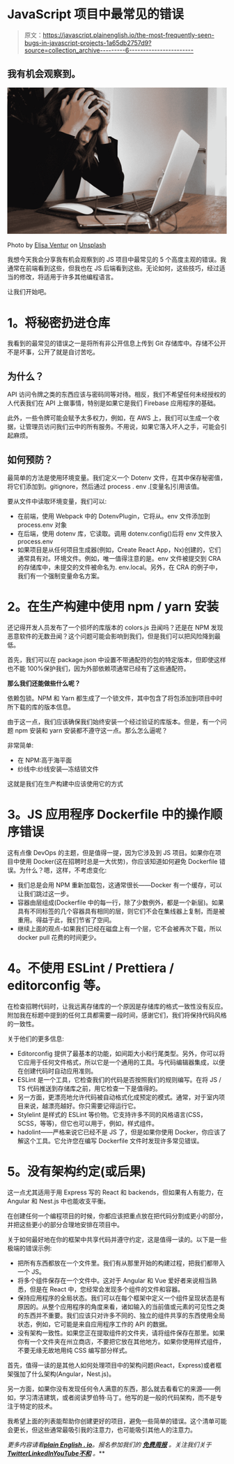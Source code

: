 # JavaScript 项目中最常见的错误

> 原文：<https://javascript.plainenglish.io/the-most-frequently-seen-bugs-in-javascript-projects-1a65db2757d9?source=collection_archive---------6----------------------->

## 我有机会观察到。

![](img/0f0f6986d668feb987750d819179c63d.png)

Photo by [Elisa Ventur](https://unsplash.com/@elisa_ventur?utm_source=medium&utm_medium=referral) on [Unsplash](https://unsplash.com?utm_source=medium&utm_medium=referral)

我想今天我会分享我有机会观察到的 JS 项目中最常见的 5 个高度主观的错误。我通常在前端看到这些，但我也在 JS 后端看到这些。无论如何，这些技巧，经过适当的修改，将适用于许多其他编程语言。

让我们开始吧。

# **1。将秘密扔进仓库**

我看到的最常见的错误之一是将所有非公开信息上传到 Git 存储库中。存储不公开不是坏事，公开了就是自讨苦吃。

## 为什么？

API 访问令牌之类的东西应该与密码同等对待。相反，我们不希望任何未经授权的人代表我们在 API 上做事情，特别是如果它是我们 Firebase 应用程序的基础。

此外，一些令牌可能会赋予太多权力，例如，在 AWS 上，我们可以生成一个收据，让管理员访问我们云中的所有服务。不用说，如果它落入坏人之手，可能会引起麻烦。

## 如何预防？

最简单的方法是使用环境变量。我们定义一个 Dotenv 文件，在其中保存秘密值，将它们添加到。gitignore，然后通过 process . env .[变量名]引用该值。

要从文件中读取环境变量，我们可以:

*   在前端，使用 Webpack 中的 DotenvPlugin，它将从。env 文件添加到 process.env 对象
*   在后端，使用 dotenv 库，它读取。调用 dotenv.config()后将 env 文件放入 process.env
*   如果项目是从任何项目生成器(例如，Create React App，Nx)创建的，它们通常具有对。环境文件。例如，唯一值得注意的是。env 文件被提交到 CRA 的存储库中，未提交的文件被命名为. env.local。另外，在 CRA 的例子中，我们有一个强制变量命名方案。

# **2。在生产构建中使用 npm / yarn 安装**

还记得开发人员发布了一个损坏的库版本的 colors.js 丑闻吗？还是在 NPM 发现恶意软件的无数丑闻？这个问题可能会影响到我们，但是我们可以把风险降到最低。

首先，我们可以在 package.json 中设置不带通配符的包的特定版本，但即使这样也不能 100%保护我们，因为外部依赖项通常已经有了这些通配符。

**那么我们还能做些什么呢？**

依赖包锁。NPM 和 Yarn 都生成了一个锁文件，其中包含了将包添加到项目中时所下载的库的版本信息。

由于这一点，我们应该确保我们始终安装一个经过验证的库版本。但是，有一个问题 npm 安装和 yarn 安装都不遵守这一点。那么怎么逼呢？

非常简单:

*   在 NPM:高于海平面
*   纱线中:纱线安装—冻结锁文件

这就是我们在生产构建中应该使用它的方式

# **3。JS 应用程序 Dockerfile 中的操作顺序错误**

这有点像 DevOps 的主题，但是值得一提，因为它涉及到 JS 项目。如果你在项目中使用 Docker(这在招聘时总是一大优势)，你应该知道如何避免 Dockerfile 错误。为什么？嗯，这样，不考虑变化:

*   我们总是会用 NPM 重新加载包，这通常很长——Docker 有一个缓存，可以让我们跳过这一步。
*   容器由层组成(Dockerfile 中的每一行，除了少数例外，都是一个新层)。如果具有不同标签的几个容器具有相同的层，则它们不会在集线器上复制，而是被重用。得益于此，我们节省了空间。
*   继续上面的观点-如果我们已经在磁盘上有一个层，它不会被再次下载，所以 docker pull 花费的时间更少。

# **4。不使用 ESLint / Prettiera / editorconfig 等。**

在检查招聘代码时，让我远离存储库的一个原因是存储库的格式一致性没有反应。附加我在标题中提到的任何工具都需要一段时间，感谢它们，我们将保持代码风格的一致性。

关于他们的更多信息:

*   Editorconfig 提供了最基本的功能，如间距大小和行尾类型。另外，你可以将它应用于任何文件格式，所以它是一个通用的工具。与代码编辑器集成，以便在创建代码时自动应用准则。
*   ESLint 是一个工具，它检查我们的代码是否按照我们的规则编写。在将 JS / TS 代码推送到存储库之前，用它检查一下是值得的。
*   另一方面，更漂亮地允许代码被自动格式化成预定的模式。通常，对于室内项目来说，越漂亮越好。你只需要记得运行它。
*   Stylelint 是样式的 ESLint 等价物。它支持许多不同的风格语言(CSS，SCSS，等等)，但它也可以用于，例如，样式组件。
*   hadolint——严格来说它已经不是 JS 了，但是如果你使用 Docker，你应该了解这个工具。它允许您在编写 Dockerfile 文件时发现许多常见错误。

# **5。没有架构约定(或后果)**

这一点尤其适用于用 Express 写的 React 和 backends，但如果有人有能力，在 Angular 和 Nest.js 中也能收支平衡。

在创建任何一个编程项目的时候，你都应该把重点放在把代码分割成更小的部分，并把这些更小的部分合理地安排在项目中。

关于如何最好地在你的框架中共享代码并遵守约定，这是值得一读的。以下是一些极端的错误示例:

*   把所有东西都放在一个文件里。我们有从那里开始的构建过程，把我们都带入一个 JS。
*   将多个组件保存在一个文件中。这对于 Angular 和 Vue 爱好者来说相当熟悉，但是在 React 中，您经常会发现多个组件的文件和容器。
*   保持应用程序的全局状态。我们可以在每个框架中定义一个组件呈现状态是有原因的。从整个应用程序的角度来看，诸如输入的当前值或元素的可见性之类的东西并不重要。我们应该只对许多不同的、独立的组件共享的东西使用全局状态，例如，它可能是来自应用程序工作的 API 的数据。
*   没有架构一致性。如果您正在提取组件的文件夹，请将组件保存在那里。如果你有一个文件夹在州立商店，不要把它放在其他地方。如果你使用样式组件，不要无缘无故地用纯 CSS 编写部分样式。

首先，值得一读的是其他人如何处理项目中的架构问题(React，Express)或者框架强加了什么架构(Angular，Nest.js)。

另一方面，如果你没有发现任何令人满意的东西，那么就去看看它的来源——例如，学习清洁建筑，或者阅读罗伯特·马丁。他写的是一般的代码架构，而不是专注于特定的技术。

我希望上面的列表能帮助你创建更好的项目，避免一些简单的错误。这个清单可能会更长，但这些通常最吸引我的注意力，也可能吸引其他人的注意力。

*更多内容请看*[***plain English . io***](https://plainenglish.io/)*。报名参加我们的* [***免费周报***](http://newsletter.plainenglish.io/) *。关注我们关于*[***Twitter***](https://twitter.com/inPlainEngHQ)[***LinkedIn***](https://www.linkedin.com/company/inplainenglish/)*[***YouTube***](https://www.youtube.com/channel/UCtipWUghju290NWcn8jhyAw)*[***不和***](https://discord.gg/GtDtUAvyhW) *。***